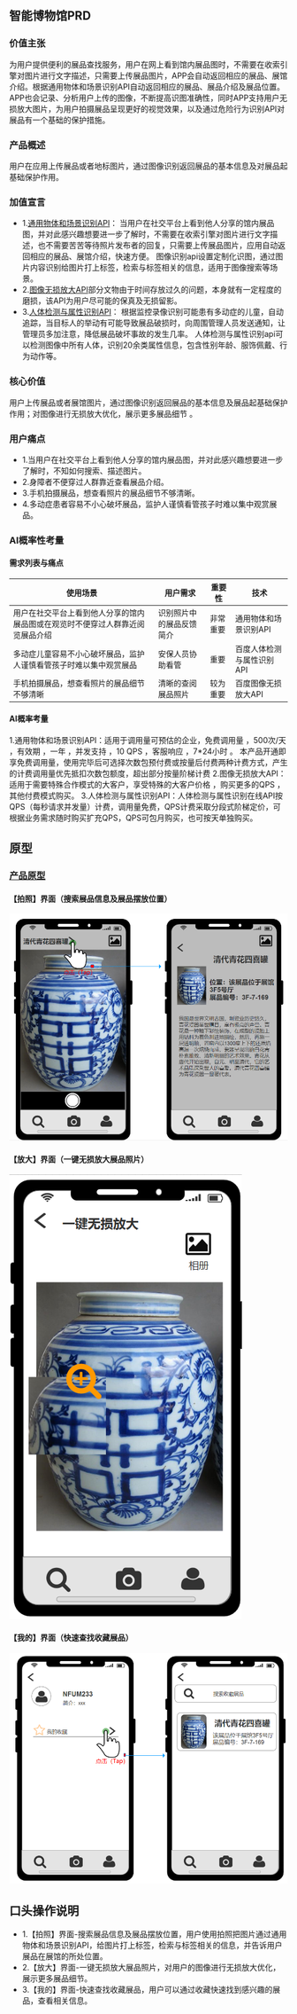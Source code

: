 ## 智能博物馆PRD
### 价值主张
为用户提供便利的展品查找服务，用户在网上看到馆内展品图时，不需要在收索引擎对图片进行文字描述，只需要上传展品图片，APP会自动返回相应的展品、展馆介绍。根据通用物体和场景识别API自动返回相应的展品、展品介绍及展品位置。APP也会记录、分析用户上传的图像，不断提高识图准确性，同时APP支持用户无损放大图片，为用户拍摄展品呈现更好的视觉效果，以及通过危险行为识别API对展品有一个基础的保护措施。
### 产品概述
用户在应用上传展品或者地标图片，通过图像识别返回展品的基本信息及对展品起基础保护作用。
### 加值宣言
- 1.[通用物体和场景识别API](https://ai.baidu.com/tech/imagerecognition/general)： 当用户在社交平台上看到他人分享的馆内展品图，并对此感兴趣想要进一步了解时，不需要在收索引擎对图片进行文字描述，也不需要苦苦等待照片发布者的回复，只需要上传展品图片，应用自动返回相应的展品、展馆介绍，快速方便。 图像识别api设置定制化识图，通过图片内容识别给图片打上标签，检索与标签相关的信息，适用于图像搜索等场景。
- 2.[图像无损放大API](https://ai.baidu.com/tech/imageprocess/image_quality_enhance)部分文物由于时间存放过久的问题，本身就有一定程度的磨损，该API为用户尽可能的保真及无损留影。
- 3.[人体检测与属性识别API](https://ai.baidu.com/tech/body/attr)： 根据监控录像识别可能患有多动症的儿童，自动追踪，当目标人的举动有可能导致展品破损时，向周围管理人员发送通知，让管理员多加注意，降低展品破坏事故的发生几率。 人体检测与属性识别api可以检测图像中所有人体，识别20余类属性信息，包含性别年龄、服饰佩戴、行为动作等。
### 核心价值
用户上传展品或者展馆图片，通过图像识别返回展品的基本信息及展品起基础保护作用；对图像进行无损放大优化，展示更多展品细节 。
### 用户痛点
- 1.当用户在社交平台上看到他人分享的馆内展品图，并对此感兴趣想要进一步了解时，不知如何搜索、描述图片。
- 2.身障者不便穿过人群靠近查看展品介绍。
- 3.手机拍摄展品，想查看照片的展品细节不够清晰。
- 4.多动症患者容易不小心破坏展品，监护人谨慎看管孩子时难以集中观赏展品。
### AI概率性考量
#### 需求列表与痛点
| 使用场景 | 用户需求 | 重要性 | 技术
| ------ | ------ | ------ | ------ |
| 用户在社交平台上看到他人分享的馆内展品图或在观览时不便穿过人群靠近阅览展品介绍| 识别照片中的展品反馈简介 | 非常重要 | 通用物体和场景识别API
| 多动症儿童容易不小心破坏展品，监护人谨慎看管孩子时难以集中观赏展品 | 安保人员协助看管 | 重要 | 百度人体检测与属性识别API
| 手机拍摄展品，想查看照片的展品细节不够清晰 | 清晰的查阅展品照片 | 较为重要 | 百度图像无损放大API

#### AI概率考量
1.通用物体和场景识别API：适用于调用量可预估的企业，免费调用量 ，500次/天 ，有效期 ，一年 ，并发支持 ，10 QPS ，客服响应 ，7*24小时 。
本产品开通即享免费调用量，使用完毕后可选择次数包预付费或按量后付费两种计费方式，产生的计费调用量优先抵扣次数包额度，超出部分按量阶梯计费
2.图像无损放大API：适用于需要特殊合作模式的大客户，享受特殊的大客户价格 ，购买更多的QPS ，其他付费模式购买。
3.人体检测与属性识别API：人体检测与属性识别在线API按QPS（每秒请求并发量）计费，调用量免费，QPS计费采取分段式阶梯定价，可根据业务需求随时购买扩充QPS，QPS可包月购买，也可按天单独购买。
## 原型
### [产品原型](http://nfunm022.gitee.io/museum_app)
#### 【拍照】界面（搜索展品信息及展品摆放位置）
![image](https://github.com/Huhu-Estelle/museum/blob/master/%E6%8B%8D%E7%85%A7.png)

#### 【放大】界面（一键无损放大展品照片）
![image](https://github.com/Huhu-Estelle/museum/blob/master/%E6%94%BE%E5%A4%A7.png)

#### 【我的】界面（快速查找收藏展品）
![image](https://github.com/Huhu-Estelle/museum/blob/master/%E6%88%91%E7%9A%84.png)

## 口头操作说明
- 1.【拍照】界面-搜索展品信息及展品摆放位置，用户使用拍照把图片通过通用物体和场景识别API，给图片打上标签，检索与标签相关的信息，并告诉用户展品在展馆的所处位置。
- 2.【放大】界面-一键无损放大展品照片，对用户的图像进行无损放大优化，展示更多展品细节。
- 3.【我的】界面-快速查找收藏展品，用户可以通过收藏快速找到感兴趣的展品，查看相关信息。
